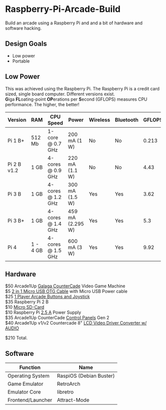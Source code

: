 # Raspberry-Pi-Arcade-Build
Build an arcade using a Raspberry Pi and and a bit of hardware and software hacking.<br>

## Design Goals
- Low power
- Portable


## Low Power
This was achieved using the Raspberry Pi. The Raspberry Pi is a credit card sized, single board computer. Different versions exist.<br>
**G**iga **FL**oating-point **OP**erations per **S**econd (GFLOPS) measures CPU performance. The higher, the better! 


|Version|RAM |CPU Speed|Power|Wireless|Bluetooth|GFLOPS| 
|-------|----|---------|-----|--------|---------|------|
|Pi 1 B+|512 Mb|1-core @ 0.7 GHz|200 mA (1 W)|No|No|0.213|
|Pi 2 B v1.2 |1 GB|4-cores @ 0.9 GHz|220 mA (1.1 W)|No|No|4.43|   
|Pi 3 B |1 GB|4-cores @ 1.2 GHz|300 mA (1.5 W)|Yes|Yes|3.62|
|Pi 3 B+|1 GB|4-cores @ 1.4 GHz|459 mA (2.295 W)|Yes|Yes|5.3|
|Pi 4   |1 - 4 GB|4-cores @ 1.5 GHz|600 mA (3 W)|Yes|Yes|9.92|


## Hardware
$50 Arcade1Up [Galaga CounterCade](https://www.walmart.com/ip/Arcade1Up-Galaga-Countercade-Video-Game-Machine/311492502) Video Game Machine<br>
$5 [2 in 1 Micro USB OTG Cable](https://www.amazon.com/gp/product/B07ZF6KSTR) with Micro USB Power cable <br>
$25 [1 Player Arcade Buttons and Joystick](https://www.amazon.com/gp/product/B01M2X88QP) <br>
$35 Raspberry Pi 2 B <br>
$10 [Micro SD-Card](https://www.amazon.com/Sandisk-Ultra-Micro-UHS-I-Adapter/dp/B073K14CVB) <br>
$10 Raspberry Pi [2.5 A](https://www.amazon.com/CanaKit-Raspberry-Supply-Adapter-Listed/dp/B00MARDJZ4) Power Supply <br>
$35 Arcade1Up CounterCade [Control Panels](https://www.tulsaarcades.com/store/p244/CounterCadeControlPanelGen2.html) Gen 2 <br>
$40 Arcade1Up v1/v2 Countercade 8" [LCD Video Driver Converter w/ AUDIO](https://www.ebay.com/itm/154203782465) <br>

$210 Total.

## Software
|Function|Name|
|--------|----|
|Operating System|RaspiOS (Debian Buster)|
|Game Emulator|RetroArch|
|Emulator Core|libretro|
|Frontend/Launcher|Attract-Mode|



